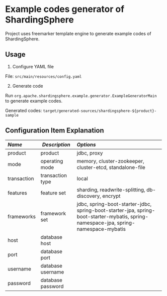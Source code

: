 # Example codes generator of ShardingSphere

Project uses freemarker template engine to generate example codes of ShardingSphere.

## Usage

1. Configure YAML file

File: `src/main/resources/config.yaml`

2. Generate code

Run `org.apache.shardingsphere.example.generator.ExampleGeneratorMain` to generate example codes.

Generated codes: `target/generated-sources/shardingsphere-${product}-sample`

## Configuration Item Explanation

| *Name*      | *Description*     | *Options*                                                                                                                            |
|:------------|-------------------|:-------------------------------------------------------------------------------------------------------------------------------------|
| product     | product           | jdbc, proxy                                                                                                                          |
| mode        | operating mode    | memory, cluster-zookeeper, cluster-etcd, standalone-file                                                                             |
| transaction | transaction type  | local                                                                                                                                |
| features    | feature set       | sharding, readwrite-splitting, db-discovery, encrypt                                                                                 |
| frameworks  | framework set     | jdbc, spring-boot-starter-jdbc, spring-boot-starter-jpa, spring-boot-starter-mybatis, spring-namespace-jpa, spring-namespace-mybatis |
| host        | database host     |                                                                                                                                      |
| port        | database port     |                                                                                                                                      |
| username    | database username |                                                                                                                                      |
| password    | database password |                                                                                                                                      |
